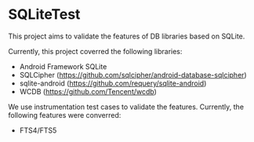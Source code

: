 # SQLiteTest

This project aims to validate the features of DB libraries based on SQLite.

Currently, this project coverred the following libraries:

* Android Framework SQLite
* SQLCipher (https://github.com/sqlcipher/android-database-sqlcipher)
* sqlite-android (https://github.com/requery/sqlite-android)
* WCDB (https://github.com/Tencent/wcdb)

We use instrumentation test cases to validate the features. Currently, the following features were converred:

* FTS4/FTS5
